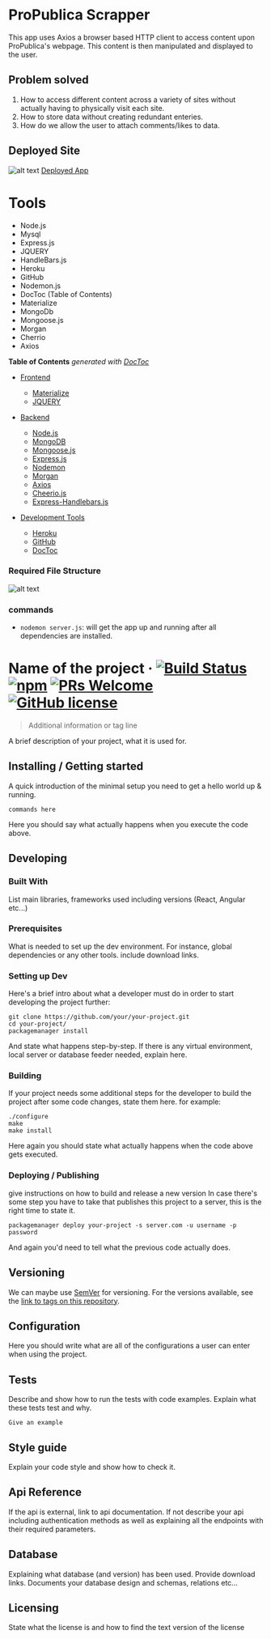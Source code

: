# ProPublica Scrapper
  This app uses Axios a browser based HTTP client to access
  content upon ProPublica's webpage. This content is then
  manipulated and displayed to the user.

 ## Problem solved
1. How to access different content across a variety of sites
   without actually having to physically visit each site. 
2. How to store data without creating redundant enteries. 
3. How do we allow the user to attach comments/likes to data. 

## Deployed Site 
![alt text](./public/images/WebScrapper.PNG "WebScrapper App Picture")
[Deployed App](https://sleepy-dawn-98220.herokuapp.com/)

# Tools
- Node.js
- Mysql 
- Express.js
- JQUERY
- HandleBars.js
- Heroku
- GitHub
- Nodemon.js
- DocToc (Table of Contents)
- Materialize
- MongoDb
- Mongoose.js
- Morgan
- Cherrio
- Axios 

<!-- START doctoc generated TOC please keep comment here to allow auto update -->
<!-- DON'T EDIT THIS SECTION, INSTEAD RE-RUN doctoc TO UPDATE -->
**Table of Contents**  *generated with [DocToc](https://github.com/thlorenz/doctoc)*
- [Frontend](#Frontend)
  - [Materialize](#Materialize)
  - [JQUERY](#Jquery.js)

- [Backend](#Backend)
  - [Node.js](#Node.js)
  - [MongoDB](#MongoDB)
  - [Mongoose.js](#Mongoose)
  - [Express.js](#Express.js)
  - [Nodemon](#Nodemon.js)
  - [Morgan](#Morgan)
  - [Axios](#Axios)
  - [Cheerio.js](#Cheerio)
  - [Express-Handlebars.js](#Express-Handlebars.js)

- [Development Tools](#development-tools)
  - [Heroku](#Heroku)
  - [GitHub](#GitHub)
  - [DocToc](#DocToc)
 

<!-- END doctoc generated TOC please keep comment here to allow auto update -->


### Required File Structure
![alt text](./public/images/FileStructure.PNG "WebScrapper FileStructure")


### commands

- `nodemon server.js`: will get the app up and running after all dependencies are installed. 






# Name of the project &middot; [![Build Status](https://img.shields.io/travis/npm/npm/latest.svg?style=flat-square)](https://travis-ci.org/npm/npm) [![npm](https://img.shields.io/npm/v/npm.svg?style=flat-square)](https://www.npmjs.com/package/npm) [![PRs Welcome](https://img.shields.io/badge/PRs-welcome-brightgreen.svg?style=flat-square)](http://makeapullrequest.com) [![GitHub license](https://img.shields.io/badge/license-MIT-blue.svg?style=flat-square)](https://github.com/your/your-project/blob/master/LICENSE)
> Additional information or tag line

A brief description of your project, what it is used for.

## Installing / Getting started

A quick introduction of the minimal setup you need to get a hello world up &
running.

```shell
commands here
```

Here you should say what actually happens when you execute the code above.

## Developing

### Built With
List main libraries, frameworks used including versions (React, Angular etc...)

### Prerequisites
What is needed to set up the dev environment. For instance, global dependencies or any other tools. include download links.


### Setting up Dev

Here's a brief intro about what a developer must do in order to start developing
the project further:

```shell
git clone https://github.com/your/your-project.git
cd your-project/
packagemanager install
```

And state what happens step-by-step. If there is any virtual environment, local server or database feeder needed, explain here.

### Building

If your project needs some additional steps for the developer to build the
project after some code changes, state them here. for example:

```shell
./configure
make
make install
```

Here again you should state what actually happens when the code above gets
executed.

### Deploying / Publishing
give instructions on how to build and release a new version
In case there's some step you have to take that publishes this project to a
server, this is the right time to state it.

```shell
packagemanager deploy your-project -s server.com -u username -p password
```

And again you'd need to tell what the previous code actually does.

## Versioning

We can maybe use [SemVer](http://semver.org/) for versioning. For the versions available, see the [link to tags on this repository](/tags).


## Configuration

Here you should write what are all of the configurations a user can enter when
using the project.

## Tests

Describe and show how to run the tests with code examples.
Explain what these tests test and why.

```shell
Give an example
```

## Style guide

Explain your code style and show how to check it.

## Api Reference

If the api is external, link to api documentation. If not describe your api including authentication methods as well as explaining all the endpoints with their required parameters.


## Database

Explaining what database (and version) has been used. Provide download links.
Documents your database design and schemas, relations etc... 

## Licensing

State what the license is and how to find the text version of the license

